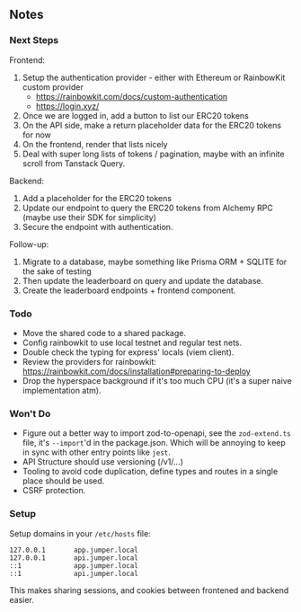 ## Notes

### Next Steps

Frontend:

1. Setup the authentication provider - either with Ethereum or RainbowKit custom provider
    - https://rainbowkit.com/docs/custom-authentication
    - https://login.xyz/
2. Once we are logged in, add a button to list our ERC20 tokens
3. On the API side, make a return placeholder data for the ERC20 tokens for now
4. On the frontend, render that lists nicely
5. Deal with super long lists of tokens / pagination, maybe with an infinite scroll from Tanstack Query.

Backend:

1. Add a placeholder for the ERC20 tokens
2. Update our endpoint to query the ERC20 tokens from Alchemy RPC (maybe use their SDK for simplicity)
3. Secure the endpoint with authentication.

Follow-up:

1. Migrate to a database, maybe something like Prisma ORM + SQLITE for the sake of testing
2. Then update the leaderboard on query and update the database.
3. Create the leaderboard endpoints + frontend component.

### Todo

- Move the shared code to a shared package.
- Config rainbowkit to use local testnet and regular test nets.
- Double check the typing for express' locals (viem client).
- Review the providers for rainbowkit: https://rainbowkit.com/docs/installation#preparing-to-deploy
- Drop the hyperspace background if it's too much CPU (it's a super naive implementation atm).

### Won't Do

- Figure out a better way to import zod-to-openapi, see the `zod-extend.ts` file, it's `--import`'d in the package.json. Which will be annoying to keep in sync with other entry points like `jest`.
- API Structure should use versioning (/v1/...)
- Tooling to avoid code duplication, define types and
  routes in a single place should be used.
- CSRF protection.

### Setup

Setup domains in your `/etc/hosts` file:

```
127.0.0.1       app.jumper.local
127.0.0.1       api.jumper.local
::1             app.jumper.local
::1             api.jumper.local
```

This makes sharing sessions, and cookies between frontened and backend easier.
